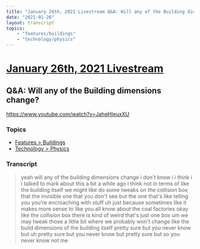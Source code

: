 ```yaml
---
title: "January 26th, 2021 Livestream Q&A: Will any of the Building dimensions change?"
date: "2021-01-26"
layout: transcript
topics:
    - "features/buildings"
    - "technology/physics"
---
```

# [January 26th, 2021 Livestream](../2021-01-26.md)
## Q&A: Will any of the Building dimensions change?
https://www.youtube.com/watch?v=JaheHIeuxXU

### Topics
* [Features > Buildings](../topics/features/buildings.md)
* [Technology > Physics](../topics/technology/physics.md)

### Transcript

> yeah will any of the building dimensions change i don't know i i think i i talked to mark about this a bit a while ago i think not in terms of like the building itself we might like do some tweaks on the collision box that the invisible one that you don't see but the one that's like telling you you're encroaching with stuff uh just because sometimes like it makes more sense to like you all know about the coal factories okay like the collision box there is kind of weird that's just one box um we may tweak those a little bit where we probably won't change like the build dimensions of the building itself pretty sure but you never know but uh pretty sure but you never know but pretty sure but so you never know not me
